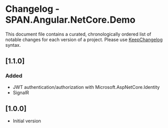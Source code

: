 ﻿# Changelog - SPAN.Angular.NetCore.Demo
This document file contains a curated, chronologically ordered list of notable changes for each version of a project. Please use [KeepChangelog](http://keepachangelog.com/en/1.0.0/) syntax.

## [1.1.0]
### Added
- JWT authentication/authorization with Microsoft.AspNetCore.Identity
- SignalR

## [1.0.0]
- Initial version